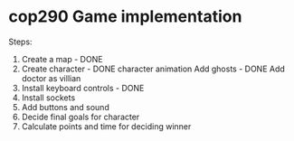# cop290 Game implementation
Steps:
1. Create a map - DONE 
2. Create character - DONE 
character animation
Add ghosts - DONE
Add doctor as villian 
3. Install keyboard controls -  DONE
4. Install sockets
5. Add buttons and sound
6. Decide final goals for character
7. Calculate points and time for deciding winner
